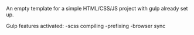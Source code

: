 An empty template for a simple HTML/CSS/JS project with gulp already set up.

Gulp features activated:
-scss compiling
-prefixing
-browser sync